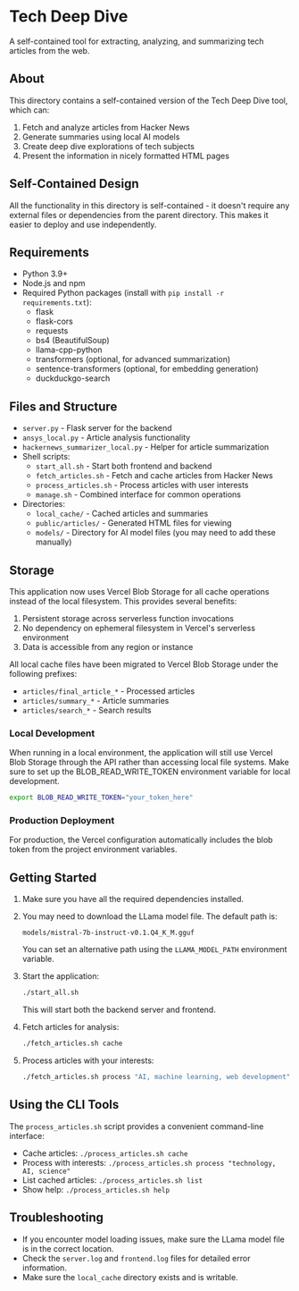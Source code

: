 # Tech Deep Dive

A self-contained tool for extracting, analyzing, and summarizing tech articles from the web.

## About

This directory contains a self-contained version of the Tech Deep Dive tool, which can:
1. Fetch and analyze articles from Hacker News
2. Generate summaries using local AI models
3. Create deep dive explorations of tech subjects
4. Present the information in nicely formatted HTML pages

## Self-Contained Design

All the functionality in this directory is self-contained - it doesn't require any external files or dependencies from the parent directory. This makes it easier to deploy and use independently.

## Requirements

- Python 3.9+
- Node.js and npm
- Required Python packages (install with `pip install -r requirements.txt`):
  - flask
  - flask-cors
  - requests
  - bs4 (BeautifulSoup)
  - llama-cpp-python
  - transformers (optional, for advanced summarization)
  - sentence-transformers (optional, for embedding generation)
  - duckduckgo-search

## Files and Structure

- `server.py` - Flask server for the backend
- `ansys_local.py` - Article analysis functionality
- `hackernews_summarizer_local.py` - Helper for article summarization
- Shell scripts:
  - `start_all.sh` - Start both frontend and backend
  - `fetch_articles.sh` - Fetch and cache articles from Hacker News
  - `process_articles.sh` - Process articles with user interests
  - `manage.sh` - Combined interface for common operations
- Directories:
  - `local_cache/` - Cached articles and summaries
  - `public/articles/` - Generated HTML files for viewing
  - `models/` - Directory for AI model files (you may need to add these manually)

## Storage

This application now uses Vercel Blob Storage for all cache operations instead of the local filesystem. This provides several benefits:

1. Persistent storage across serverless function invocations
2. No dependency on ephemeral filesystem in Vercel's serverless environment
3. Data is accessible from any region or instance

All local cache files have been migrated to Vercel Blob Storage under the following prefixes:

- `articles/final_article_*` - Processed articles
- `articles/summary_*` - Article summaries
- `articles/search_*` - Search results

### Local Development

When running in a local environment, the application will still use Vercel Blob Storage through the API rather than accessing local file systems. Make sure to set up the BLOB_READ_WRITE_TOKEN environment variable for local development.

```sh
export BLOB_READ_WRITE_TOKEN="your_token_here"
```

### Production Deployment

For production, the Vercel configuration automatically includes the blob token from the project environment variables.

## Getting Started

1. Make sure you have all the required dependencies installed.

2. You may need to download the LLama model file. The default path is:
   ```
   models/mistral-7b-instruct-v0.1.Q4_K_M.gguf
   ```
   You can set an alternative path using the `LLAMA_MODEL_PATH` environment variable.

3. Start the application:
   ```bash
   ./start_all.sh
   ```
   This will start both the backend server and frontend.

4. Fetch articles for analysis:
   ```bash
   ./fetch_articles.sh cache
   ```

5. Process articles with your interests:
   ```bash
   ./fetch_articles.sh process "AI, machine learning, web development"
   ```

## Using the CLI Tools

The `process_articles.sh` script provides a convenient command-line interface:

- Cache articles: `./process_articles.sh cache`
- Process with interests: `./process_articles.sh process "technology, AI, science"`
- List cached articles: `./process_articles.sh list`
- Show help: `./process_articles.sh help`

## Troubleshooting

- If you encounter model loading issues, make sure the LLama model file is in the correct location.
- Check the `server.log` and `frontend.log` files for detailed error information.
- Make sure the `local_cache` directory exists and is writable. 